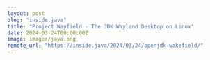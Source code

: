 ```yaml
---
layout: post
blog: "inside.java"
title: "Project Wayfield - The JDK Wayland Desktop on Linux"
date: 2024-03-24T00:00:00Z
image: images/java.png
remote_url: "https://inside.java/2024/03/24/openjdk-wakefield/"
---
```

